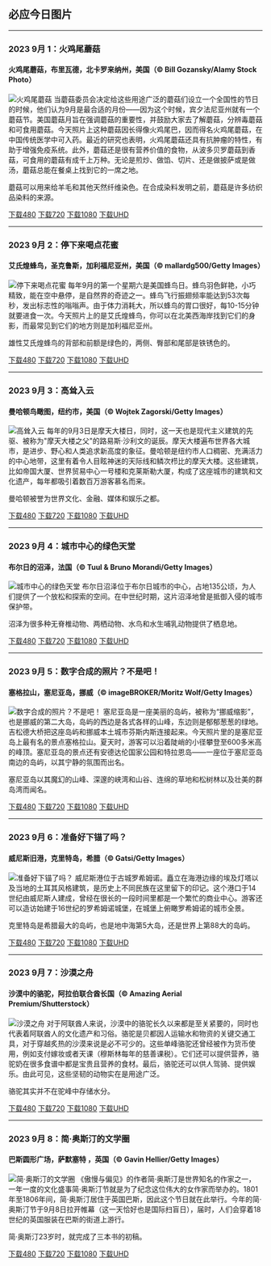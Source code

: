 ## 必应今日图片

---
### 2023 9月 1：火鸡尾蘑菇
#### 火鸡尾蘑菇，布里瓦德，北卡罗来纳州，美国（© Bill Gozansky/Alamy Stock Photo）
![火鸡尾蘑菇](https://cn.bing.com/th?id=OHR.TurkeyTailMush_ZH-CN9683744281_800x480.jpg&rf=LaDigue_800x480.jpg "火鸡尾蘑菇")
当蘑菇委员会决定给这些用途广泛的蘑菇们设立一个全国性的节日的时候，他们认为9月是最合适的月份——因为这个时候，宾夕法尼亚州就有一个蘑菇节。美国蘑菇月旨在强调蘑菇的重要性，并鼓励大家去了解蘑菇，分辨毒蘑菇和可食用蘑菇。今天照片上这种蘑菇因长得像火鸡尾巴，因而得名火鸡尾蘑菇，在中国传统医学中可入药。最近的研究也表明，火鸡尾蘑菇还具有抗肿瘤的特性，有助于增强免疫系统。此外，蘑菇还是很有营养价值的食物，从波多贝罗蘑菇到香菇，可食用的蘑菇有成千上万种。无论是煎炒、做馅、切片、还是做披萨或是做汤，蘑菇总能在餐桌上找到它的一席之地。

蘑菇可以用来给羊毛和其他天然纤维染色。在合成染料发明之前，蘑菇是许多纺织品染料的来源。

[下载480](https://cn.bing.com/th?id=OHR.TurkeyTailMush_ZH-CN9683744281_800x480.jpg&rf=LaDigue_800x480.jpg "火鸡尾蘑菇，布里瓦德，北卡罗来纳州，美国")
[下载720](https://cn.bing.com/th?id=OHR.TurkeyTailMush_ZH-CN9683744281_1024x768.jpg&rf=LaDigue_1024x768.jpg "火鸡尾蘑菇，布里瓦德，北卡罗来纳州，美国")
[下载1080](https://cn.bing.com/th?id=OHR.TurkeyTailMush_ZH-CN9683744281_1920x1080.jpg&rf=LaDigue_1920x1080.jpg "火鸡尾蘑菇，布里瓦德，北卡罗来纳州，美国")
[下载UHD](https://cn.bing.com/th?id=OHR.TurkeyTailMush_ZH-CN9683744281_UHD.jpg&rf=LaDigue_UHD.jpg "火鸡尾蘑菇，布里瓦德，北卡罗来纳州，美国")


---
### 2023 9月 2：停下来喝点花蜜
#### 艾氏煌蜂鸟，圣克鲁斯，加利福尼亚州，美国（© mallardg500/Getty Images）
![停下来喝点花蜜](https://cn.bing.com/th?id=OHR.TinyHummer_ZH-CN9853929957_800x480.jpg&rf=LaDigue_800x480.jpg "停下来喝点花蜜")
每年9月的第一个星期六是美国蜂鸟日。蜂鸟羽色鲜艳，小巧精致，能在空中悬停，是自然界的奇迹之一。蜂鸟飞行振翅频率能达到53次每秒，发出标志性的嗡嗡声。由于体力消耗大，所以蜂鸟的胃口很好，每10-15分钟就要进食一次。今天照片上的是艾氏煌蜂鸟，你可以在北美西海岸找到它们的身影，而最常见到它们的地方则是加利福尼亚州。

雄性艾氏煌蜂鸟的背部和前额是绿色的，两侧、臀部和尾部是铁锈色的。

[下载480](https://cn.bing.com/th?id=OHR.TinyHummer_ZH-CN9853929957_800x480.jpg&rf=LaDigue_800x480.jpg "艾氏煌蜂鸟，圣克鲁斯，加利福尼亚州，美国")
[下载720](https://cn.bing.com/th?id=OHR.TinyHummer_ZH-CN9853929957_1024x768.jpg&rf=LaDigue_1024x768.jpg "艾氏煌蜂鸟，圣克鲁斯，加利福尼亚州，美国")
[下载1080](https://cn.bing.com/th?id=OHR.TinyHummer_ZH-CN9853929957_1920x1080.jpg&rf=LaDigue_1920x1080.jpg "艾氏煌蜂鸟，圣克鲁斯，加利福尼亚州，美国")
[下载UHD](https://cn.bing.com/th?id=OHR.TinyHummer_ZH-CN9853929957_UHD.jpg&rf=LaDigue_UHD.jpg "艾氏煌蜂鸟，圣克鲁斯，加利福尼亚州，美国")


---
### 2023 9月 3：高耸入云
#### 曼哈顿鸟瞰图，纽约市，美国（© Wojtek Zagorski/Getty Images）
![高耸入云](https://cn.bing.com/th?id=OHR.ManhattanAerial_ZH-CN0036686873_800x480.jpg&rf=LaDigue_800x480.jpg "高耸入云")
每年的9月3日是摩天大楼日，同时，这一天也是现代主义建筑的先驱、被称为"摩天大楼之父"的路易斯·沙利文的诞辰。摩天大楼遍布世界各大城市，是进步、野心和人类追求新高度的象征。曼哈顿是纽约市人口稠密、充满活力的中心地带，这里有着令人目眩神迷的天际线和鳞次栉比的摩天大楼。这些建筑，比如帝国大厦、世界贸易中心一号楼和克莱斯勒大厦，构成了这座城市的建筑和文化遗产，每年都吸引着数百万游客慕名而来。

曼哈顿被誉为世界文化、金融、媒体和娱乐之都。

[下载480](https://cn.bing.com/th?id=OHR.ManhattanAerial_ZH-CN0036686873_800x480.jpg&rf=LaDigue_800x480.jpg "曼哈顿鸟瞰图，纽约市，美国")
[下载720](https://cn.bing.com/th?id=OHR.ManhattanAerial_ZH-CN0036686873_1024x768.jpg&rf=LaDigue_1024x768.jpg "曼哈顿鸟瞰图，纽约市，美国")
[下载1080](https://cn.bing.com/th?id=OHR.ManhattanAerial_ZH-CN0036686873_1920x1080.jpg&rf=LaDigue_1920x1080.jpg "曼哈顿鸟瞰图，纽约市，美国")
[下载UHD](https://cn.bing.com/th?id=OHR.ManhattanAerial_ZH-CN0036686873_UHD.jpg&rf=LaDigue_UHD.jpg "曼哈顿鸟瞰图，纽约市，美国")


---
### 2023 9月 4：城市中心的绿色天堂
#### 布尔日的沼泽，法国（© Tuul & Bruno Morandi/Getty Images）
![城市中心的绿色天堂](https://cn.bing.com/th?id=OHR.BourgesMarsh_ZH-CN0505354655_800x480.jpg&rf=LaDigue_800x480.jpg "城市中心的绿色天堂")
布尔日沼泽位于布尔日城市的中心，占地135公顷，为人们提供了一个放松和探索的空间。在中世纪时期，这片沼泽地曾是抵御入侵的城市保护带。

沼泽为很多种无脊椎动物、两栖动物、水鸟和水生哺乳动物提供了栖息地。

[下载480](https://cn.bing.com/th?id=OHR.BourgesMarsh_ZH-CN0505354655_800x480.jpg&rf=LaDigue_800x480.jpg "布尔日的沼泽，法国")
[下载720](https://cn.bing.com/th?id=OHR.BourgesMarsh_ZH-CN0505354655_1024x768.jpg&rf=LaDigue_1024x768.jpg "布尔日的沼泽，法国")
[下载1080](https://cn.bing.com/th?id=OHR.BourgesMarsh_ZH-CN0505354655_1920x1080.jpg&rf=LaDigue_1920x1080.jpg "布尔日的沼泽，法国")
[下载UHD](https://cn.bing.com/th?id=OHR.BourgesMarsh_ZH-CN0505354655_UHD.jpg&rf=LaDigue_UHD.jpg "布尔日的沼泽，法国")


---
### 2023 9月 5：数字合成的照片？不是吧！
#### 塞格拉山，塞尼亚岛，挪威（© imageBROKER/Moritz Wolf/Getty Images）
![数字合成的照片？不是吧！](https://cn.bing.com/th?id=OHR.MountSegla_ZH-CN0758615745_800x480.jpg&rf=LaDigue_800x480.jpg "数字合成的照片？不是吧！")
塞尼亚岛是一座美丽的岛屿，被称为“挪威缩影”，也是挪威的第二大岛，岛屿的西边是各式各样的山峰，东边则是郁郁葱葱的绿地。吉松德大桥把这座岛屿和挪威本土城市芬斯内斯连接起来。今天照片里的是塞尼亚岛上最有名的景点塞格拉山。夏天时，游客可以沿着陡峭的小径攀登至600多米高的峰顶。塞尼亚岛的景点还有安德达伦国家公园和特拉恩岛——一座位于塞尼亚岛南边的岛屿，以其宁静的氛围而出名。

塞尼亚岛以其魔幻的山峰、深邃的峡湾和山谷、连绵的草地和松树林以及壮美的群岛湾而闻名。

[下载480](https://cn.bing.com/th?id=OHR.MountSegla_ZH-CN0758615745_800x480.jpg&rf=LaDigue_800x480.jpg "塞格拉山，塞尼亚岛，挪威")
[下载720](https://cn.bing.com/th?id=OHR.MountSegla_ZH-CN0758615745_1024x768.jpg&rf=LaDigue_1024x768.jpg "塞格拉山，塞尼亚岛，挪威")
[下载1080](https://cn.bing.com/th?id=OHR.MountSegla_ZH-CN0758615745_1920x1080.jpg&rf=LaDigue_1920x1080.jpg "塞格拉山，塞尼亚岛，挪威")
[下载UHD](https://cn.bing.com/th?id=OHR.MountSegla_ZH-CN0758615745_UHD.jpg&rf=LaDigue_UHD.jpg "塞格拉山，塞尼亚岛，挪威")


---
### 2023 9月 6：准备好下锚了吗？
#### 威尼斯旧港，克里特岛，希腊（© Gatsi/Getty Images）
![准备好下锚了吗？](https://cn.bing.com/th?id=OHR.CreteHarbor_ZH-CN0937533372_800x480.jpg&rf=LaDigue_800x480.jpg "准备好下锚了吗？")
威尼斯港位于古城罗希姆诺。矗立在海港边缘的埃及灯塔以及当地的土耳其风格建筑，是历史上不同民族在这里留下的印记。这个港口于14世纪由威尼斯人建成，曾经在很长的一段时间里都是一个繁忙的商业中心。游客还可以造访始建于16世纪的罗希姆诺城堡，在城堡上俯瞰罗希姆诺的城市全景。

克里特岛是希腊最大的岛屿，也是地中海第5大岛，还是世界上第88大的岛屿。

[下载480](https://cn.bing.com/th?id=OHR.CreteHarbor_ZH-CN0937533372_800x480.jpg&rf=LaDigue_800x480.jpg "威尼斯旧港，克里特岛，希腊")
[下载720](https://cn.bing.com/th?id=OHR.CreteHarbor_ZH-CN0937533372_1024x768.jpg&rf=LaDigue_1024x768.jpg "威尼斯旧港，克里特岛，希腊")
[下载1080](https://cn.bing.com/th?id=OHR.CreteHarbor_ZH-CN0937533372_1920x1080.jpg&rf=LaDigue_1920x1080.jpg "威尼斯旧港，克里特岛，希腊")
[下载UHD](https://cn.bing.com/th?id=OHR.CreteHarbor_ZH-CN0937533372_UHD.jpg&rf=LaDigue_UHD.jpg "威尼斯旧港，克里特岛，希腊")


---
### 2023 9月 7：沙漠之舟
#### 沙漠中的骆驼，阿拉伯联合酋长国（© Amazing Aerial Premium/Shutterstock）
![沙漠之舟](https://cn.bing.com/th?id=OHR.CamelsAbove_ZH-CN1389810021_800x480.jpg&rf=LaDigue_800x480.jpg "沙漠之舟")
对于阿联酋人来说，沙漠中的骆驼长久以来都是至关紧要的，同时也代表着阿联酋人的文化遗产和习俗。骆驼是贝都因人运输水和物资的关键交通工具，对于穿越炙热的沙漠来说是必不可少的。这些单峰骆驼还曾经被作为货币使用，例如支付嫁妆或者天课（穆斯林每年的慈善课税）。它们还可以提供营养，骆驼奶在很多食谱中都是宝贵且营养的食材。最后，骆驼还可以供人驾骑、提供娱乐。由此可见，这些坚韧的动物实在是用途广泛。

骆驼其实并不在驼峰中存储水分。

[下载480](https://cn.bing.com/th?id=OHR.CamelsAbove_ZH-CN1389810021_800x480.jpg&rf=LaDigue_800x480.jpg "沙漠中的骆驼，阿拉伯联合酋长国")
[下载720](https://cn.bing.com/th?id=OHR.CamelsAbove_ZH-CN1389810021_1024x768.jpg&rf=LaDigue_1024x768.jpg "沙漠中的骆驼，阿拉伯联合酋长国")
[下载1080](https://cn.bing.com/th?id=OHR.CamelsAbove_ZH-CN1389810021_1920x1080.jpg&rf=LaDigue_1920x1080.jpg "沙漠中的骆驼，阿拉伯联合酋长国")
[下载UHD](https://cn.bing.com/th?id=OHR.CamelsAbove_ZH-CN1389810021_UHD.jpg&rf=LaDigue_UHD.jpg "沙漠中的骆驼，阿拉伯联合酋长国")


---
### 2023 9月 8：简·奥斯汀的文学圈
#### 巴斯圆形广场，萨默塞特 ，英国（© Gavin Hellier/Getty Images）
![简·奥斯汀的文学圈](https://cn.bing.com/th?id=OHR.BathCircus_ZH-CN5796600786_800x480.jpg&rf=LaDigue_800x480.jpg "简·奥斯汀的文学圈")
《傲慢与偏见》的作者简·奥斯汀是世界知名的作家之一，一年一度的文化盛事简·奥斯汀节就是为了纪念这位伟大的女作家而举办的。1801年至1806年间，简·奥斯汀居住于英国巴斯，因此这个节日就在此举行。今年的简·奥斯汀节于9月8日拉开帷幕（这一天恰好也是国际扫盲日），届时，人们会穿着18世纪的英国服装在巴斯的街道上游行。

简·奥斯汀23岁时，就完成了三本书的初稿。

[下载480](https://cn.bing.com/th?id=OHR.BathCircus_ZH-CN5796600786_800x480.jpg&rf=LaDigue_800x480.jpg "巴斯圆形广场，萨默塞特 ，英国")
[下载720](https://cn.bing.com/th?id=OHR.BathCircus_ZH-CN5796600786_1024x768.jpg&rf=LaDigue_1024x768.jpg "巴斯圆形广场，萨默塞特 ，英国")
[下载1080](https://cn.bing.com/th?id=OHR.BathCircus_ZH-CN5796600786_1920x1080.jpg&rf=LaDigue_1920x1080.jpg "巴斯圆形广场，萨默塞特 ，英国")
[下载UHD](https://cn.bing.com/th?id=OHR.BathCircus_ZH-CN5796600786_UHD.jpg&rf=LaDigue_UHD.jpg "巴斯圆形广场，萨默塞特 ，英国")
